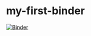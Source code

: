 # my-first-binder
[![Binder](https://mybinder.org/badge_logo.svg)](https://mybinder.org/v2/gh/stain/my-first-binder/HEAD)
